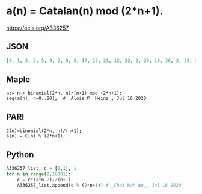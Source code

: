 # a\(n\) \= Catalan\(n\) mod \(2\*n\+1\)\.
https://oeis.org/A336257
## JSON
```JSON
[0, 1, 2, 5, 5, 9, 2, 9, 2, 17, 17, 21, 12, 22, 2, 29, 18, 30, 2, 30, 2, 41, 30, 45, 9, 21, 2, 54, 53, 57, 2, 28, 38, 65, 42, 69, 2, 64, 70, 77, 5, 81, 80, 33, 2, 14, 27, 45, 2, 36, 2, 101, 87, 105, 2, 78, 2, 34, 75, 6, 101, 45, 62, 125, 39, 129, 74, 60, 2, 137, 90]
```
## Maple
```Maple
a:= n-> binomial(2*n, n)/(n+1) mod (2*n+1):
seq(a(n), n=0..80);  # _Alois P. Heinz_, Jul 16 2020
```
## PARI
```PARI
C(n)=binomial(2*n, n)/(n+1);
a(n) = C(n) % (2*n+1);
```
## Python
```Python
A336257_list, c = [0,1], 1
for n in range(2,10001):
    c = c*(4*n-2)//(n+1)
    A336257_list.append(c % (2*n+1)) # _Chai Wah Wu_, Jul 16 2020
```
